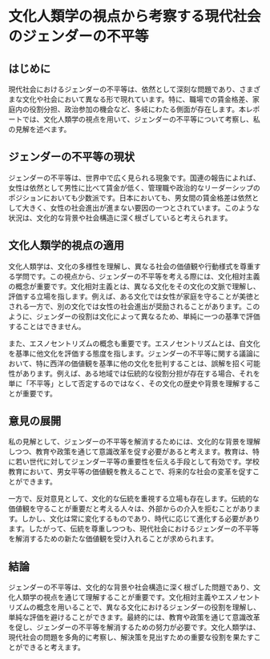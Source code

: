 # 文化人類学の視点から考察する現代社会のジェンダーの不平等

## はじめに

現代社会におけるジェンダーの不平等は、依然として深刻な問題であり、さまざまな文化や社会において異なる形で現れています。特に、職場での賃金格差、家庭内の役割分担、政治参加の機会など、多岐にわたる側面が存在します。本レポートでは、文化人類学の視点を用いて、ジェンダーの不平等について考察し、私の見解を述べます。

## ジェンダーの不平等の現状

ジェンダーの不平等は、世界中で広く見られる現象です。国連の報告によれば、女性は依然として男性に比べて賃金が低く、管理職や政治的なリーダーシップのポジションにおいても少数派です。日本においても、男女間の賃金格差は依然として大きく、女性の社会進出が進まない要因の一つとされています。このような状況は、文化的な背景や社会構造に深く根ざしていると考えられます。

## 文化人類学的視点の適用

文化人類学は、文化の多様性を理解し、異なる社会の価値観や行動様式を尊重する学問です。この視点から、ジェンダーの不平等を考える際には、文化相対主義の概念が重要です。文化相対主義とは、異なる文化をその文化の文脈で理解し、評価する立場を指します。例えば、ある文化では女性が家庭を守ることが美徳とされる一方で、別の文化では女性の社会進出が奨励されることがあります。このように、ジェンダーの役割は文化によって異なるため、単純に一つの基準で評価することはできません。

また、エスノセントリズムの概念も重要です。エスノセントリズムとは、自文化を基準に他文化を評価する態度を指します。ジェンダーの不平等に関する議論において、特に西洋の価値観を基準に他の文化を批判することは、誤解を招く可能性があります。例えば、ある地域では伝統的な役割分担が存在する場合、それを単に「不平等」として否定するのではなく、その文化の歴史や背景を理解することが重要です。

## 意見の展開

私の見解として、ジェンダーの不平等を解消するためには、文化的な背景を理解しつつ、教育や政策を通じて意識改革を促す必要があると考えます。教育は、特に若い世代に対してジェンダー平等の重要性を伝える手段として有効です。学校教育において、男女平等の価値観を教えることで、将来的な社会の変革を促すことができます。

一方で、反対意見として、文化的な伝統を重視する立場も存在します。伝統的な価値観を守ることが重要だと考える人々は、外部からの介入を拒むことがあります。しかし、文化は常に変化するものであり、時代に応じて進化する必要があります。したがって、伝統を尊重しつつも、現代社会におけるジェンダーの不平等を解消するための新たな価値観を受け入れることが求められます。

## 結論

ジェンダーの不平等は、文化的な背景や社会構造に深く根ざした問題であり、文化人類学の視点を通じて理解することが重要です。文化相対主義やエスノセントリズムの概念を用いることで、異なる文化におけるジェンダーの役割を理解し、単純な評価を避けることができます。最終的には、教育や政策を通じて意識改革を促し、ジェンダーの不平等を解消するための努力が必要です。文化人類学は、現代社会の問題を多角的に考察し、解決策を見出すための重要な役割を果たすことができると考えます。